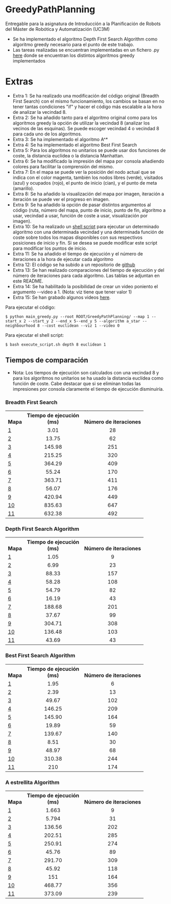 # GreedyPathPlanning
Entregable para la asignatura de Introducción a la Planificación de Robots del Máster de Robótica y Automatización (UC3M)

- Se ha implementado el algoritmo Depth First Search Algorithm como algoritmo greedy necesario para el punto de este trabajo.
- Las tareas realizadas se encuentran implementadas en un fichero .py [here](src/python/greedy_algorithms.py) donde se encuentran los distintos algoritmos greedy implementados

# Extras
- Extra 1: Se ha realizado una modificación del código original (Breadth First Search) con el mismo funcionamiento, los cambios se basan en no tener tantas condiciones "if" y hacer el código más escalable a la hora de analizar la vecindad 8.
- Extra 2: Se ha añadido tanto para el algoritmo original como para los algoritmos greedy la opción de utilizar la vecindad 8 (analizar los vecinos de las esquinas). Se puede escoger vecindad 4 o vecindad 8 para cada uno de los algoritmos.
- Extra 3: Se ha implementado el algoritmo A^*
- Extra 4: Se ha implementado el algoritmo Best First Search
- Extra 5: Para los algoritmos no unitarios se puede usar dos funciones de coste, la distancia euclídea o la distancia Manhattan.
- Extra 6: Se ha modificado la impresión del mapa por consola añadiendo colores para facilitar la comprensión del mismo. 
- Extra 7: En el mapa se puede ver la posición del nodo actual que se indica con el color magenta, también los nodos libres (verde), visitados (azul) y ocupados (rojo), el punto de inicio (cian), y el punto de meta (amarillo).
- Extra 8: Se ha añadido la visualización del mapa por imagen, iteración a iteración se puede ver el progreso en imagen. 
- Extra 9: Se ha añadido la opción de pasar distintos argumentos al código (ruta, número del mapa, punto de inicio, punto de fin, algoritmo a usar, vecindad a usar, función de coste a usar, visualización por imagen).
- Extra 10: Se ha realizado un [shell script](src/bash/execute_script.sh) para ejecutar un determinado algoritmo con una determinada vecindad y una determinada función de coste sobre todos los mapas disponibles con sus respectivos posiciones de inicio y fin. Si se desea se puede modificar este script para modificar los puntos de inicio.
- Extra 11: Se ha añadido el tiempo de ejecución y el número de iteraciones a la hora de ejecutar cada algoritmo
- Extra 12: El código se ha subido a un repositorio de [github](https://github.com/lucas-rib-oli/GreedyPathPlanning)
- Extra 13: Se han realizado comparaciones del tiempo de ejecución y del número de iteraciones para cada algoritmo. Las tablas se adjuntan en este README.
- Extra 14: Se ha habilitado la posibilidad de crear un video poniento el argumento --video a 1. (Nota: viz tiene que tener valor 1)
- Extra 15: Se han grabado algunos videos [here](videos/).

Para ejecutar el código:
```
$ python main_greedy.py --root ROOT/GreedyPathPlanning/ --map 1 --start_x 2 --start_y 2 --end_x 5--end_y 5 --algorithm a_star --neighbourhood 8 --cost euclidean --viz 1 --video 0
```

Para ejecutar el shell script:
```
$ bash execute_script.sh depth 8 euclidean 1
```

## Tiempos de comparación
- Nota: Los tiempos de ejecución son calculados con una vecindad 8 y para los algoritmos no unitarios se ha usado la distancia euclídea como función de coste. Cabe destacar que si se eliminan todas las impresiones por consola claramente el tiempo de ejecución disminuiría. 
### Breadth First Search
<table><tbody>
<!-- START TABLE -->
<!-- TABLE HEADER -->
<th valign="bottom">Mapa</th>
<th valign="bottom">Tiempo de ejecución<br/>(ms)</th>
<th valign="bottom">Número de iteraciones</th>

<!-- TABLE BODY -->
<!-- ROW: Mapa 1 -->
 <tr><td align="left"><a href="map1/">1</a></td>
<td align="center">3.01</td>
<td align="center">28</td>
</tr>
<!-- ROW: Mapa 2 -->
 <tr><td align="left"><a href="map2/">2</a></td>
<td align="center">13.75</td>
<td align="center">62</td>
</tr>

<!-- ROW: Mapa 3 -->
 <tr><td align="left"><a href="map3/">3</a></td>
<td align="center">145.98</td>
<td align="center">251</td>
</tr>

<!-- ROW: Mapa 4 -->
 <tr><td align="left"><a href="map4/">4</a></td>
<td align="center">215.25</td>
<td align="center">320</td>
</tr>

<!-- ROW: Mapa 5 -->
 <tr><td align="left"><a href="map5/">5</a></td>
<td align="center">364.29</td>
<td align="center">409</td>
</tr>

<!-- ROW: Mapa 6 -->
 <tr><td align="left"><a href="map6/">6</a></td>
<td align="center">55.24</td>
<td align="center">170</td>
</tr>

<!-- ROW: Mapa 7 -->
 <tr><td align="left"><a href="map7/">7</a></td>
<td align="center">363.71</td>
<td align="center">411</td>
</tr>

<!-- ROW: Mapa 8 -->
 <tr><td align="left"><a href="map8/">8</a></td>
<td align="center">56.07</td>
<td align="center">176</td>
</tr>

<!-- ROW: Mapa 9 -->
 <tr><td align="left"><a href="map9/">9</a></td>
<td align="center">420.94</td>
<td align="center">449</td>
</tr>

<!-- ROW: Mapa 10 -->
 <tr><td align="left"><a href="map10/">10</a></td>
<td align="center">835.63</td>
<td align="center">647</td>
</tr>

<!-- ROW: Mapa 11 -->
 <tr><td align="left"><a href="map11/">11</a></td>
<td align="center">632.38</td>
<td align="center">492</td>
</tr>
</tbody></table>


### Depth First Search Algorithm
<table><tbody>
<!-- START TABLE -->
<!-- TABLE HEADER -->
<th valign="bottom">Mapa</th>
<th valign="bottom">Tiempo de ejecución<br/>(ms)</th>
<th valign="bottom">Número de iteraciones</th>

<!-- TABLE BODY -->
<!-- ROW: Mapa 1 -->
 <tr><td align="left"><a href="map1/">1</a></td>
<td align="center">1.05</td>
<td align="center">9</td>
</tr>
<!-- ROW: Mapa 2 -->
 <tr><td align="left"><a href="map2/">2</a></td>
<td align="center">6.99</td>
<td align="center">23</td>
</tr>

<!-- ROW: Mapa 3 -->
 <tr><td align="left"><a href="map3/">3</a></td>
<td align="center">88.33</td>
<td align="center">157</td>
</tr>

<!-- ROW: Mapa 4 -->
 <tr><td align="left"><a href="map4/">4</a></td>
<td align="center">58.28</td>
<td align="center">108</td>
</tr>

<!-- ROW: Mapa 5 -->
 <tr><td align="left"><a href="map5/">5</a></td>
<td align="center">54.79</td>
<td align="center">82</td>
</tr>

<!-- ROW: Mapa 6 -->
 <tr><td align="left"><a href="map6/">6</a></td>
<td align="center">16.19</td>
<td align="center">43</td>
</tr>

<!-- ROW: Mapa 7 -->
 <tr><td align="left"><a href="map7/">7</a></td>
<td align="center">188.68</td>
<td align="center">201</td>
</tr>

<!-- ROW: Mapa 8 -->
 <tr><td align="left"><a href="map8/">8</a></td>
<td align="center">37.67</td>
<td align="center">99</td>
</tr>

<!-- ROW: Mapa 9 -->
 <tr><td align="left"><a href="map9/">9</a></td>
<td align="center">304.71</td>
<td align="center">308</td>
</tr>

<!-- ROW: Mapa 10 -->
 <tr><td align="left"><a href="map10/">10</a></td>
<td align="center">136.48</td>
<td align="center">103</td>
</tr>

<!-- ROW: Mapa 11 -->
 <tr><td align="left"><a href="map11/">11</a></td>
<td align="center">43.69</td>
<td align="center">43</td>
</tr>
</tbody></table>


### Best First Search Algorithm
<table><tbody>
<!-- START TABLE -->
<!-- TABLE HEADER -->
<th valign="bottom">Mapa</th>
<th valign="bottom">Tiempo de ejecución<br/>(ms)</th>
<th valign="bottom">Número de iteraciones</th>

<!-- TABLE BODY -->
<!-- ROW: Mapa 1 -->
 <tr><td align="left"><a href="map1/">1</a></td>
<td align="center">1.95</td>
<td align="center">6</td>
</tr>
<!-- ROW: Mapa 2 -->
 <tr><td align="left"><a href="map2/">2</a></td>
<td align="center">2.39</td>
<td align="center">13</td>
</tr>

<!-- ROW: Mapa 3 -->
 <tr><td align="left"><a href="map3/">3</a></td>
<td align="center">49.67</td>
<td align="center">102</td>
</tr>

<!-- ROW: Mapa 4 -->
 <tr><td align="left"><a href="map4/">4</a></td>
<td align="center">146.25</td>
<td align="center">209</td>
</tr>

<!-- ROW: Mapa 5 -->
 <tr><td align="left"><a href="map5/">5</a></td>
<td align="center">145.90</td>
<td align="center">164</td>
</tr>

<!-- ROW: Mapa 6 -->
 <tr><td align="left"><a href="map6/">6</a></td>
<td align="center">19.89</td>
<td align="center">59</td>
</tr>

<!-- ROW: Mapa 7 -->
 <tr><td align="left"><a href="map7/">7</a></td>
<td align="center">139.67</td>
<td align="center">140</td>
</tr>

<!-- ROW: Mapa 8 -->
 <tr><td align="left"><a href="map8/">8</a></td>
<td align="center">8.51</td>
<td align="center">30</td>
</tr>

<!-- ROW: Mapa 9 -->
 <tr><td align="left"><a href="map9/">9</a></td>
<td align="center">48.97</td>
<td align="center">68</td>
</tr>

<!-- ROW: Mapa 10 -->
 <tr><td align="left"><a href="map10/">10</a></td>
<td align="center">310.38</td>
<td align="center">244</td>
</tr>

<!-- ROW: Mapa 11 -->
 <tr><td align="left"><a href="map11/">11</a></td>
<td align="center">210</td>
<td align="center">174</td>
</tr>
</tbody></table>


### A estrellita Algorithm
<table><tbody>
<!-- START TABLE -->
<!-- TABLE HEADER -->
<th valign="bottom">Mapa</th>
<th valign="bottom">Tiempo de ejecución<br/>(ms)</th>
<th valign="bottom">Número de iteraciones</th>

<!-- TABLE BODY -->
<!-- ROW: Mapa 1 -->
 <tr><td align="left"><a href="map1/">1</a></td>
<td align="center">1.663</td>
<td align="center">9</td>
</tr>
<!-- ROW: Mapa 2 -->
 <tr><td align="left"><a href="map2/">2</a></td>
<td align="center">5.794</td>
<td align="center">31</td>
</tr>

<!-- ROW: Mapa 3 -->
 <tr><td align="left"><a href="map3/">3</a></td>
<td align="center">136.56</td>
<td align="center">202</td>
</tr>

<!-- ROW: Mapa 4 -->
 <tr><td align="left"><a href="map4/">4</a></td>
<td align="center">202.51</td>
<td align="center">285</td>
</tr>

<!-- ROW: Mapa 5 -->
 <tr><td align="left"><a href="map5/">5</a></td>
<td align="center">250.91</td>
<td align="center">274</td>
</tr>

<!-- ROW: Mapa 6 -->
 <tr><td align="left"><a href="map6/">6</a></td>
<td align="center">45.76</td>
<td align="center">89</td>
</tr>

<!-- ROW: Mapa 7 -->
 <tr><td align="left"><a href="map7/">7</a></td>
<td align="center">291.70</td>
<td align="center">309</td>
</tr>

<!-- ROW: Mapa 8 -->
 <tr><td align="left"><a href="map8/">8</a></td>
<td align="center">45.92</td>
<td align="center">118</td>
</tr>

<!-- ROW: Mapa 9 -->
 <tr><td align="left"><a href="map9/">9</a></td>
<td align="center">151</td>
<td align="center">164</td>
</tr>

<!-- ROW: Mapa 10 -->
 <tr><td align="left"><a href="map10/">10</a></td>
<td align="center">468.77</td>
<td align="center">356</td>
</tr>

<!-- ROW: Mapa 11 -->
 <tr><td align="left"><a href="map11/">11</a></td>
<td align="center">373.09</td>
<td align="center">239</td>
</tr>
</tbody></table>